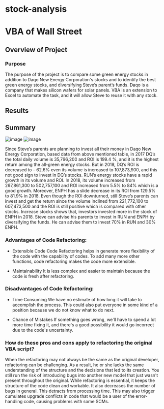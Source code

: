 # stock-analysis

# VBA of Wall Street

## Overview of Project

### Purpose

The purpose of the project is to compare some green energy stocks in addition to Daqo New Energy Corporation's stocks and to identify the best green energy stocks, and diversifying Steve’s parent’s funds. Daqo is a company that makes silicon wafers for solar panels. VBA is an extension to Excel to automate the task, and it will allow Steve to reuse it with any stock. 

## Results

## Summary   

![image](https://user-images.githubusercontent.com/82549869/116792941-bf378a00-aa91-11eb-807a-8ca4bb3af37d.png) ![image](https://user-images.githubusercontent.com/82549869/116792943-c363a780-aa91-11eb-8dd3-3ec01b1280e3.png)

Since Steve’s parents are planning to invest all their money in Daqo New Energy Corporation, based data from above mentioned table,  in 2017 DQ’s the total daily volume is 35,796,200 and ROI is 199.4 %, and it is the highest return among the all-green energy stocks. But in 2018, DQ’s ROI is decreased to – 62.6% even its volume is increased to 107,873,900, and this not good sign to invest in DQ’s stocks.  RUN’s energy stocks have a rapid growth in its volume and ROI. In 2018, its volume increased from 267,861,300 to 502,757,100 and ROI increased from 5.5% to 84% which is a good growth. Moreover, ENPH has a slide decrease in its ROI from 129.5% to 81.9% in 2018. Even though the ROI downturned, still Steve’s parents can invest and get the return since the volume inclined from 221,772,100 to 607,473,500 and the ROI is still positive which is compared with other stocks. Increase stocks shows that, investors invested more in the stock of ENPH in 2018. 
Steve can advise his parents to invest in RUN and ENPH by diversifying the funds. He can advise them to invest 70% in RUN and 30% ENPH. 

### Advantages of Code Refactoring:

- Extensible Code
Code Refactoring helps in generate more flexibility of the code with the capability of codes. To add many more other functions, code refactoring makes the code more extensible.

- Maintainability
It is less complex and easier to maintain because the code is fresh after refactoring. 

### Disadvantages of Code Refactoring:

- Time Consuming
We have no estimate of how long it will take to accomplish the process. This could also put everyone in some kind of a position because we do not know what to do next.

- Chance of Mistakes
If something goes wrong, we'll have to spend a lot more time fixing it, and there's a good possibility it would go incorrect due to the code's uncertainty.

### How do these pros and cons apply to refactoring the original VBA script?

When the refactoring may not always be the same as the original developer, refactoring can be challenging. As a result, he or she lacks the same understanding of the structure and the decisions that led to its creation. You still run the risk of introducing bugs into another new model that just wasn't present throughout the original. While refactoring is essential, it keeps the structure of the code clean and workable. It also decreases the number of bugs in general. This detracts from processing time. This may also trigger cumulates upgrade conflicts in code that would be a user of the error-handling code, causing problems with some SCMs.

